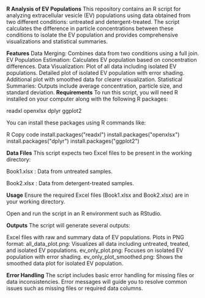 **R Analysis of EV Populations**
This repository contains an R script for analyzing extracellular vesicle (EV) populations using data obtained from two different conditions: untreated and detergent-treated. The script calculates the difference in particle concentrations between these conditions to isolate the EV population and provides comprehensive visualizations and statistical summaries.

**Features**
Data Merging: Combines data from two conditions using a full join.
EV Population Estimation: Calculates EV population based on concentration differences.
Data Visualization:
Plot of all data including isolated EV populations.
Detailed plot of isolated EV population with error shading.
Additional plot with smoothed data for clearer visualization.
Statistical Summaries: Outputs include average concentration, particle size, and standard deviation.
**Requirements**
To run this script, you will need R installed on your computer along with the following R packages:

readxl
openxlsx
dplyr
ggplot2

You can install these packages using R commands like:

R
Copy code
install.packages("readxl")
install.packages("openxlsx")
install.packages("dplyr")
install.packages("ggplot2")

**Data Files**
This script expects two Excel files to be present in the working directory:

Book1.xlsx : Data from untreated samples.

Book2.xlsx : Data from detergent-treated samples.

**Usage**
Ensure the required Excel files (Book1.xlsx and Book2.xlsx) are in your working directory.

Open and run the script in an R environment such as RStudio.

**Outputs**
The script will generate several outputs:

Excel files with raw and summary data of EV populations.
Plots in PNG format:
all_data_plot.png: Visualizes all data including untreated, treated, and isolated EV populations.
ev_only_plot.png: Focuses on isolated EV population with error shading.
ev_only_plot_smoothed.png: Shows the smoothed data plot for isolated EV population.

**Error Handling**
The script includes basic error handling for missing files or data inconsistencies. Error messages will guide you to resolve common issues such as missing files or required data columns.
